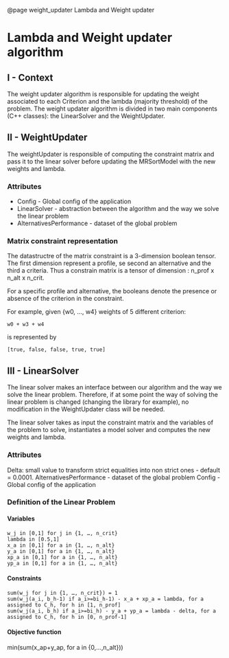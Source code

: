 @page weight_updater Lambda and Weight updater

# Lambda and Weight updater algorithm

## I - Context

The weight updater algorithm is responsible for updating the weight associated to each Criterion and the lambda (majority threshold) of the problem.
The weight updater algorithm is divided in two main components (C++ classes): the LinearSolver and the WeightUpdater.

## II - WeightUpdater

The weightUpdater is responsible of computing the constraint matrix and pass it to the linear solver before updating the MRSortModel with the new weights and lambda.

### Attributes

* Config - Global config of the application
* LinearSolver - abstraction between the algorithm and the way we solve the linear problem
* AlternativesPerformance - dataset of the global problem

### Matrix constraint representation

The datastructre of the matrix constraint is a 3-dimension boolean tensor. The first dimension represent a profile, se second an alternative and the third a criteria. Thus a constrain matrix is a tensor of dimension : n_prof x n_alt x n_crit.

For a specific profile and alternative, the booleans denote the presence or absence of the criterion in the constraint. 

For example, given {w0, ..., w4} weights of 5 different criterion:
```
w0 + w3 + w4
```
is represented by
```
[true, false, false, true, true]
```

## III - LinearSolver

The linear solver makes an interface between our algorithm and the way we solve the linear problem. Therefore, if at some point the way of solving the linear problem is changed (changing the library for example), no modification in the WeightUpdater class will be needed.

The linear solver takes as input the constraint matrix and the variables of the problem to solve, instantiates a model solver and computes the new weights and lambda.

### Attributes

Delta: small value to transform strict equalities into non strict ones - default = 0.0001.
AlternativesPerformance - dataset of the global problem
Config - Global config of the application


### Definition of the Linear Problem

#### Variables

```
w_j in [0,1] for j in {1, …, n_crit}
lambda in [0.5,1]
x_a in [0,1] for a in {1, …, n_alt}
y_a in [0,1] for a in {1, …, n_alt}
xp_a in [0,1] for a in {1, …, n_alt}
yp_a in [0,1] for a in {1, …, n_alt}
```

#### Constraints

```
sum(w_j for j in {1, …, n_crit}) = 1
sum(w_j(a_i, b_h-1) if a_i>=bi_h-1) - x_a + xp_a = lambda, for a assigned to C_h, for h in [1, n_prof]
sum(w_j(a_i, b_h) if a_i>=bi_h) - y_a + yp_a = lambda - delta, for a assigned to C_h, for h in [0, n_prof-1]
```

#### Objective function

min(sum(x_ap+y_ap, for a in {0,…,n_alt}))